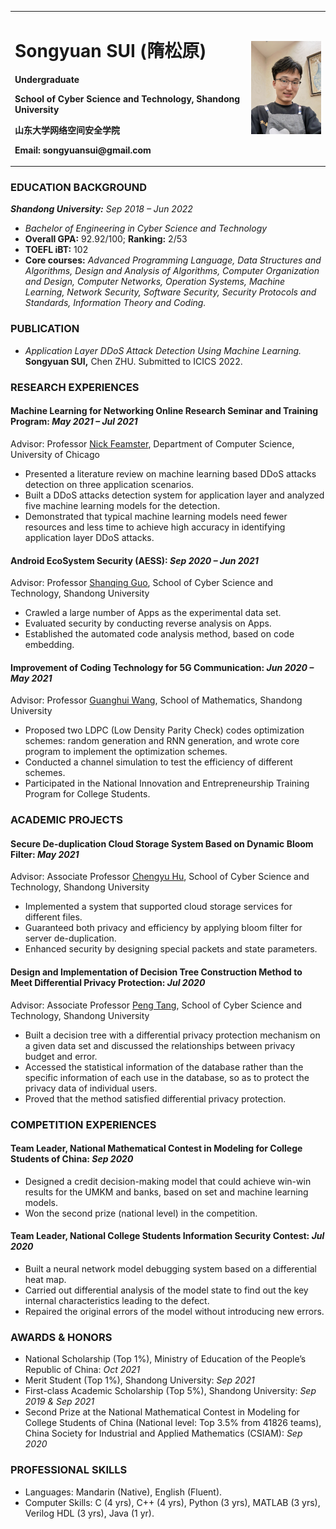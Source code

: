 <table border="0">
  <tr>
    <td width="75%">
      <h1>Songyuan SUI (隋松原)</h1>
      <p><b>Undergraduate</b></p>
      <p><b>School of Cyber Science and Technology, Shandong University</b></p>
      <p><b>山东大学网络空间安全学院</b></p>
      <p><b>Email: songyuansui@gmail.com</b></p>
    </td>
    <td width="25%">
      <img src="/photo.jpg" width="100%">   
    </td>
  </tr>
</table>

### EDUCATION BACKGROUND
***Shandong University:*** 	*Sep 2018 – Jun 2022*
+	*Bachelor of Engineering in Cyber Science and Technology*
+	**Overall GPA:** 92.92/100; **Ranking:** 2/53 
+	**TOEFL iBT:** 102
+	**Core courses:** *Advanced Programming Language, Data Structures and Algorithms, Design and Analysis of Algorithms, Computer Organization and Design, Computer Networks, Operation Systems, Machine Learning, Network Security, Software Security, Security Protocols and Standards, Information Theory and Coding.*

### PUBLICATION
+ *Application Layer DDoS Attack Detection Using Machine Learning.* **Songyuan SUI,** Chen ZHU. Submitted to ICICS 2022.

### RESEARCH EXPERIENCES

#### Machine Learning for Networking Online Research Seminar and Training Program:	*May 2021 – Jul 2021*
Advisor: Professor [Nick Feamster](http://people.cs.uchicago.edu/~feamster/bio.html), Department of Computer Science, University of Chicago
+	Presented a literature review on machine learning based DDoS attacks detection on three application scenarios.
+	Built a DDoS attacks detection system for application layer and analyzed five machine learning models for the detection.
+	Demonstrated that typical machine learning models need fewer resources and less time to achieve high accuracy in identifying application layer DDoS attacks.

#### Android EcoSystem Security (AESS):	*Sep 2020 – Jun 2021*
Advisor: Professor [Shanqing Guo](https://sduiseclab.github.io/profile/guoshanqing.html), School of Cyber Science and Technology, Shandong University
+	Crawled a large number of Apps as the experimental data set.
+	Evaluated security by conducting reverse analysis on Apps.
+	Established the automated code analysis method, based on code embedding.

#### Improvement of Coding Technology for 5G Communication:	*Jun 2020 – May 2021*
Advisor: Professor [Guanghui Wang](https://faculty.sdu.edu.cn/wangguanghui1/zh_CN/index.htm), School of Mathematics, Shandong University
+	Proposed two LDPC (Low Density Parity Check) codes optimization schemes: random generation and RNN generation, and wrote core program to implement the optimization schemes.
+	Conducted a channel simulation to test the efficiency of different schemes.
+	Participated in the National Innovation and Entrepreneurship Training Program for College Students.

### ACADEMIC PROJECTS

#### Secure De-duplication Cloud Storage System Based on Dynamic Bloom Filter:	*May 2021*
Advisor: Associate Professor [Chengyu Hu](https://faculty.sdu.edu.cn/huchengyu/zh_CN/index.htm), School of Cyber Science and Technology, Shandong University
+	Implemented a system that supported cloud storage services for different files.
+	Guaranteed both privacy and efficiency by applying bloom filter for server de-duplication.
+	Enhanced security by designing special packets and state parameters.

#### Design and Implementation of Decision Tree Construction Method to Meet Differential Privacy Protection:	*Jul 2020*
Advisor: Associate Professor [Peng Tang](https://faculty.sdu.edu.cn/tangpeng/zh_CN/index.htm), School of Cyber Science and Technology, Shandong University
+	Built a decision tree with a differential privacy protection mechanism on a given data set and discussed the relationships between privacy budget and error.
+	Accessed the statistical information of the database rather than the specific information of each use in the database, so as to protect the privacy data of individual users.
+	Proved that the method satisfied differential privacy protection.

### COMPETITION EXPERIENCES

#### Team Leader, National Mathematical Contest in Modeling for College Students of China:	*Sep 2020*
+	Designed a credit decision-making model that could achieve win-win results for the UMKM and banks, based on set and machine learning models.
+	Won the second prize (national level) in the competition.

#### Team Leader, National College Students Information Security Contest:	*Jul 2020*
+	Built a neural network model debugging system based on a differential heat map.
+	Carried out differential analysis of the model state to find out the key internal characteristics leading to the defect.
+	Repaired the original errors of the model without introducing new errors.

### AWARDS & HONORS
+	National Scholarship (Top 1%), Ministry of Education of the People’s Republic of China: *Oct 2021*
+	Merit Student (Top 1%), Shandong University: *Sep 2021*	
+	First-class Academic Scholarship (Top 5%), Shandong University: *Sep 2019 & Sep 2021*
+	Second Prize at the National Mathematical Contest in Modeling for College Students of China (National level: Top 3.5% from 41826 teams), China Society for Industrial and Applied Mathematics (CSIAM):	*Sep 2020*

### PROFESSIONAL SKILLS
+	Languages: Mandarin (Native), English (Fluent).
+	Computer Skills: C (4 yrs), C++ (4 yrs), Python (3 yrs), MATLAB (3 yrs), Verilog HDL (3 yrs), Java (1 yr).
